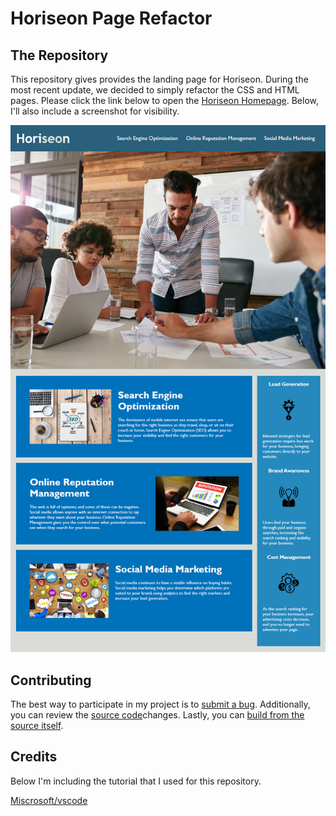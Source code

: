 # Horiseon Page Refactor

## The Repository

This repository gives provides the landing page for Horiseon. During the most recent update, we decided to simply refactor the CSS and HTML pages. Please click the link below to open the [Horiseon Homepage](https://floressuarezalvaro.github.io/Horiseon_Homepage/). Below, I'll also include a screenshot for visibility.

![Horiseon Page](./Assets/01-html-css-git-homework-demo.png)

## Contributing

The best way to participate in my project is to [submit a bug](https://github.com/floressuarezalvaro/Horiseon_Homepage/issues). Additionally, you can review the [source code](https://github.com/floressuarezalvaro/Horiseon_Homepage/pulls)changes. Lastly, you can [build from the source itself](https://github.com/floressuarezalvaro/Horiseon_Homepage/wiki).

## Credits

Below I'm including the tutorial that I used for this repository.

[Miscrosoft/vscode](https://github.com/microsoft/vscode)
